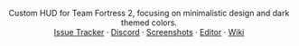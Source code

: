 <p align="center">
  <p align="center">
    Custom HUD for Team Fortress 2, focusing on minimalistic design and dark themed colors.
    <br />
    <a href="https://github.com/CriticalFlaw/flawhud/issues">Issue Tracker</a>
    ·
    <a href="https://discord.gg/hTdtK9vBhE">Discord</a>
    ·
    <a href="https://imgur.com/a/0whDjXr">Screenshots</a>
    ·
    <a href="https://github.com/CriticalFlaw/TF2HUD.Editor/releases/latest">Editor</a>
    ·
    <a href="https://github.com/CriticalFlaw/flawhud/wiki">Wiki</a>
  </p>
</p>
